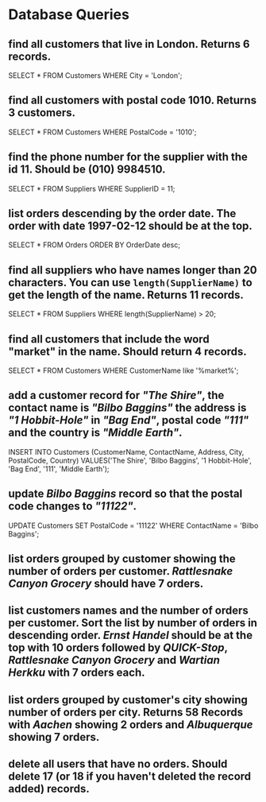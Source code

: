 # Database Queries

## find all customers that live in London. Returns 6 records.
SELECT * FROM Customers
WHERE City = 'London';


## find all customers with postal code 1010. Returns 3 customers.
SELECT * FROM Customers
WHERE PostalCode = '1010';


## find the phone number for the supplier with the id 11. Should be (010) 9984510.
SELECT * FROM Suppliers
WHERE SupplierID = 11;


## list orders descending by the order date. The order with date 1997-02-12 should be at the top.
SELECT * FROM Orders 
ORDER BY OrderDate desc;


## find all suppliers who have names longer than 20 characters. You can use `length(SupplierName)` to get the length of the name. Returns 11 records.
SELECT * FROM Suppliers
WHERE length(SupplierName) > 20;


## find all customers that include the word "market" in the name. Should return 4 records.
SELECT * FROM Customers
WHERE CustomerName like '%market%';


## add a customer record for _"The Shire"_, the contact name is _"Bilbo Baggins"_ the address is _"1 Hobbit-Hole"_ in _"Bag End"_, postal code _"111"_ and the country is _"Middle Earth"_.
INSERT INTO Customers (CustomerName, ContactName, Address, City, PostalCode, Country)
VALUES('The Shire', 'Bilbo Baggins', '1 Hobbit-Hole', 'Bag End', '111', 'Middle Earth');


## update _Bilbo Baggins_ record so that the postal code changes to _"11122"_.
UPDATE Customers
SET PostalCode = '11122'
WHERE ContactName = 'Bilbo Baggins';


## list orders grouped by customer showing the number of orders per customer. _Rattlesnake Canyon Grocery_ should have 7 orders.

## list customers names and the number of orders per customer. Sort the list by number of orders in descending order. _Ernst Handel_ should be at the top with 10 orders followed by _QUICK-Stop_, _Rattlesnake Canyon Grocery_ and _Wartian Herkku_ with 7 orders each.

## list orders grouped by customer's city showing number of orders per city. Returns 58 Records with _Aachen_ showing 2 orders and _Albuquerque_ showing 7 orders.

## delete all users that have no orders. Should delete 17 (or 18 if you haven't deleted the record added) records.

